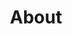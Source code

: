 ---
templateKey: about-page
title: About
about_intro: |
  <p>Loremipsumdolorsitamet,consecteturadipiscingelit.Sedfaucibus velitsedvestibulumconsectetur.Nulaornaremetusinnunccongue facilisis.Nulafacilisi.Curabiturquismalesuadaerat.Namplacerat pulvinargravida.</p>
  <p>Aeneanturpisaugue,dictumetaugueid,matis aliquetorci.Fusceseddapibuseros.Duisinrhoncuserat,utvivera tortor.Fuscesedenimfinibus,imperdietnulaposuere,molisodio. Crassagitismatisluctus.</p>
main:
  tom:
    image1:
      image: /img/tom-ambeau-headshot.jpg
      alt: Tom Ambeau
    tom_bio: >
      Tom Loremipsumdolorsitamet,consecteturadipiscing elit.Sedfaucibusvelitsedvestibulumconsectetur. Nulaornaremetusinnuncconguefacilisis.Nula facilisi.Curabiturquismalesuadaerat.Nam placeratpulvinargravida.Aeneanturpisaugue, dictumetaugueid matisaliquetorci.Fuscesed dapibuseros.Duisinrhoncuserat,utviveratortor. erdietnulaposuere, molisodio.Crassagitismatisluctus
  shannon:
    image2:
      image: /img/shannon-ambeau-headshot.jpg
      alt: Shannon Ambeau
    shannon_bio: >
      Shannon Loremipsumdolorsitamet,consecteturadipiscing elit.Sedfaucibusvelitsedvestibulumconsectetur. Nulaornaremetusinnuncconguefacilisis.Nula facilisi.Curabiturquismalesuadaerat.Nam placeratpulvinargravida.Aeneanturpisaugue, dictumetaugueid matisaliquetorci.Fuscesed dapibuseros.Duisinrhoncuserat,utviveratortor. erdietnulaposuere, molisodio.Crassagitismatisluctus
approach:
  heading: Our Approach
  text: >
    ipsum dolor sit amet, consectetur adipiscing elit. Sed faucibus velit sed vestibulum consectetur. Nulla ornare metus in nunc congue facilisis. Nulla facilisi. Curabitur quis malesuada erat. Nam placerat pulvinar gravida. Aenean turpis augue, dictum et augue id, mattis aliquet orci. Fusce sed dapibus eros. Duis in rhoncus erat, ut viverra tortor. Fusce sed enim finibus, imperdiet nulla posuere, mollis odio. Cras sagittis mattis luctus.
---